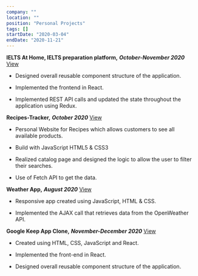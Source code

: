 ```yaml
---
company: ""
location: ""
position: "Personal Projects"
tags: []
startDate: "2020-03-04"
endDate: "2020-11-21"
---
```


**IELTS At Home, IELTS preparation platform,** ***October-November 2020***
[View](/projects/ielts-at-home "IELTS At Home")

* Designed overall reusable component structure of the application. </p>

* Implemented the frontend in React.</p>

* Implemented REST API calls and updated the state throughout the application using Redux.</p>

**Recipes-Tracker,** ***October 2020***
[View](/projects/recipes-tracker "Recipes Tracker")

* Personal Website for Recipes which allows customers to see all available products.</p>

* Build with JavaScript HTML5 & CSS3</p>

* Realized catalog page and designed the logic to allow the user to filter their searches.</p>

* Use of Fetch API to get the data.</p>

**Weather App,** ***August 2020***
[View](/projects/weather-app "Weather App")

* Responsive app created using JavaScript, HTML & CSS.</p>

* Implemented the AJAX call that retrieves data from the OpenWeather API.</p>

**Google Keep App Clone,**  ***November-December 2020***
[View](/projects/google-keep-app "Google Keep App Clone")

* Created using HTML, CSS, JavaScript and React.</p>

* Implemented the front-end in React.</p>

* Designed overall reusable component structure of the application.</p>


